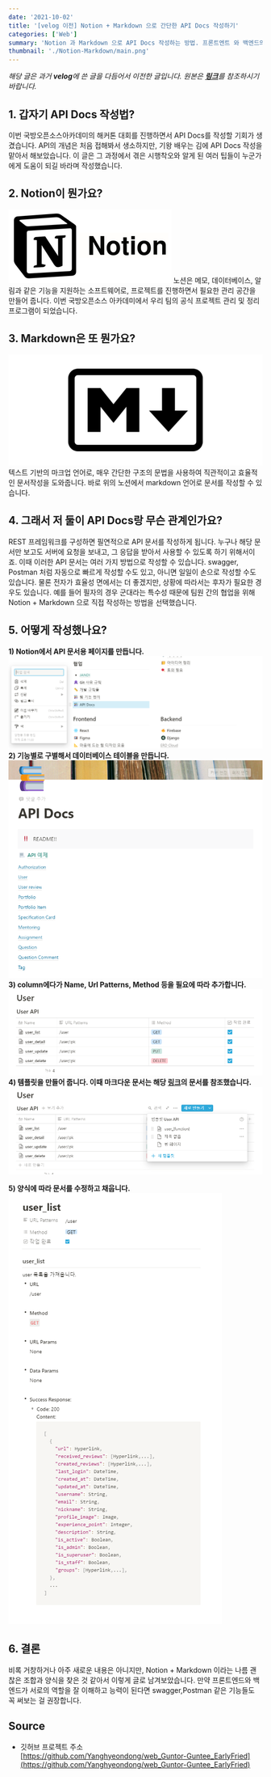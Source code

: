 ```yaml
---
date: '2021-10-02'
title: '[velog 이전] Notion + Markdown 으로 간단한 API Docs 작성하기'
categories: ['Web']
summary: 'Notion 과 Markdown 으로 API Docs 작성하는 방법. 프론트엔트 와 백엔드의 연결.'
thumbnail: './Notion-Markdown/main.png'
---
```

*해당 글은 과거 **velog**에 쓴 글을 다듬어서 이전한 글입니다. 원본은 [**링크**](https://velog.io/@hdyang0686/NotionMarkdown-%EC%9C%BC%EB%A1%9C-%EA%B0%84%EB%8B%A8%ED%95%9C-API-Docs-%EC%9E%91%EC%84%B1%ED%95%98%EA%B8%B0)를 참조하시기 바랍니다.*  
## 1. 갑자기 API Docs 작성법?
이번 국방오픈소스아카데미의 해커톤 대회를 진행하면서 API Docs를 작성할 기회가 생겼습니다. API의 개념은 처음 접해봐서 생소하지만, 기왕 배우는 김에 API Docs 작성을 맡아서 해보았습니다. 이 글은 그 과정에서 겪은 시행착오와 알게 된 여러 팁들이 누군가에게 도움이 되길 바라며 작성했습니다.

## 2. Notion이 뭔가요?
![1](./Notion-Markdown/1.png)
노션은 메모, 데이터베이스, 알림과 같은 기능을 지원하는 소프트웨어로, 프로젝트를 진행하면서 필요한 관리 공간을 만들어 줍니다. 이번 국방오픈소스 아카데미에서 우리 팀의 공식 프로젝트 관리 및 정리 프로그램이 되었습니다.

## 3. Markdown은 또 뭔가요?
![2](./Notion-Markdown/2.png)
텍스트 기반의 마크업 언어로, 매우 간단한 구조의 문법을 사용하여 직관적이고 효율적인 문서작성을 도와줍니다. 바로 위의 노션에서 markdown 언어로 문서를 작성할 수 있습니다.

## 4. 그래서 저 둘이 API Docs랑 무슨 관계인가요?
REST 프레임워크를 구성하면 필연적으로 API 문서를 작성하게 됩니다. 누구나 해당 문서만 보고도 서버에 요청을 보내고, 그 응답을 받아서 사용할 수 있도록 하기 위해서이죠. 이때 이러한 API 문서는 여러 가지 방법으로 작성할 수 있습니다. swagger, Postman 처럼 자동으로 빠르게 작성할 수도 있고, 아니면 일일이 손으로 작성할 수도 있습니다. 물론 전자가 효율성 면에서는 더 좋겠지만, 상황에 따라서는 후자가 필요한 경우도 있습니다. 예를 들어 필자의 경우 군대라는 특수성 때문에 팀원 간의 협업을 위해 Notion + Markdown 으로 직접 작성하는 방법을 선택했습니다.

## 5. 어떻게 작성했나요?
**1) Notion에서 API 문서용 페이지를 만듭니다.**
![3](./Notion-Markdown/3.png)
**2) 기능별로 구별해서 데이터베이스 테이블을 만듭니다.**
![4](./Notion-Markdown/4.png)
**3) column에다가 Name, Url Patterns, Method 등을 필요에 따라 추가합니다.**
![5](./Notion-Markdown/5.png)
**4) 템플릿을 만들어 줍니다. 이때 마크다운 문서는 해당 [링크](https://gist.github.com/iros/3426278#file-example-md)의 문서를 참조했습니다.**
![6](./Notion-Markdown/6.png)

**5) 양식에 따라 문서를 수정하고 채웁니다.**
![7](./Notion-Markdown/7.png)

## 6. 결론
비록 거창하거나 아주 새로운 내용은 아니지만, Notion + Markdown 이라는 나름 괜찮은 조합과 양식을 찾은 것 같아서 이렇게 글로 남겨보았습니다. 만약 프론트엔드와 백엔드가 서로의 역할을 잘 이해하고 능력이 된다면 swagger,Postman 같은 기능들도 꼭 써보는 걸 권장합니다.

## Source

- 깃허브 프로젝트 주소  
  [https://github.com/Yanghyeondong/web_Guntor-Guntee_EarlyFried](https://github.com/Yanghyeondong/web_Guntor-Guntee_EarlyFried)